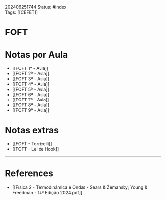 202406251744
Status: #index  
Tags:
[[CEFET]]

# FOFT

# Notas por Aula

- [[FOFT 1ª - Aula]]
- [[FOFT 2ª - Aula]]
- [[FOFT 3ª - Aula]]
- [[FOFT 4ª - Aula]]
- [[FOFT 5ª - Aula]]
- [[FOFT 6ª - Aula]]
- [[FOFT 7ª - Aula]]
- [[FOFT 8ª - Aula]]
- [[FOFT 9ª - Aula]]

# Notas extras

- [[FOFT - Torricelli]]
- [[FOFT - Lei de Hook]]





___
# References
- [[Física 2 - Termodinâmica e Ondas - Sears & Zemansky; Young & Freedman - 14ª Edição 2024.pdf]]


